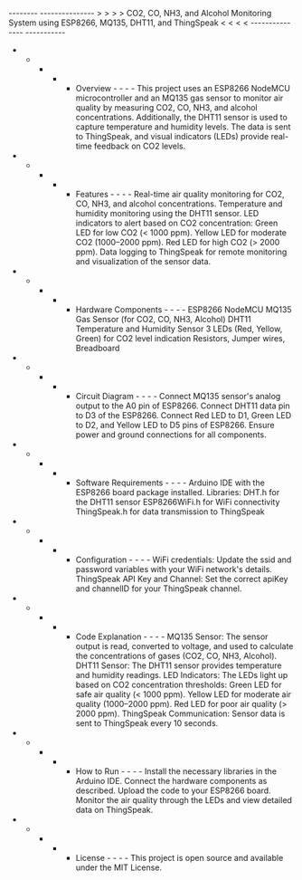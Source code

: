 -------- --------------- > > > >   CO2, CO, NH3, and Alcohol Monitoring System using ESP8266, MQ135, DHT11, and ThingSpeak < < < < --------------- -----------

- - - - - Overview - - - -
This project uses an ESP8266 NodeMCU microcontroller and an MQ135 gas sensor to monitor air quality by measuring CO2, CO, NH3, and alcohol concentrations.
Additionally, the DHT11 sensor is used to capture temperature and humidity levels. The data is sent to ThingSpeak, and visual indicators (LEDs) provide real-time feedback on CO2 levels.

- - - - - Features - - - -
Real-time air quality monitoring for CO2, CO, NH3, and alcohol concentrations.
Temperature and humidity monitoring using the DHT11 sensor.
LED indicators to alert based on CO2 concentration:
Green LED for low CO2 (< 1000 ppm).
Yellow LED for moderate CO2 (1000–2000 ppm).
Red LED for high CO2 (> 2000 ppm).
Data logging to ThingSpeak for remote monitoring and visualization of the sensor data.

- - - - - Hardware Components - - - -
ESP8266 NodeMCU
MQ135 Gas Sensor (for CO2, CO, NH3, Alcohol)
DHT11 Temperature and Humidity Sensor
3 LEDs (Red, Yellow, Green) for CO2 level indication
Resistors, Jumper wires, Breadboard

- - - - - Circuit Diagram - - - -
Connect MQ135 sensor's analog output to the A0 pin of ESP8266.
Connect DHT11 data pin to D3 of the ESP8266.
Connect Red LED to D1, Green LED to D2, and Yellow LED to D5 pins of ESP8266.
Ensure power and ground connections for all components.

- - - - - Software Requirements - - - -
Arduino IDE with the ESP8266 board package installed.
Libraries:
DHT.h for the DHT11 sensor
ESP8266WiFi.h for WiFi connectivity
ThingSpeak.h for data transmission to ThingSpeak

- - - - - Configuration - - - -
WiFi credentials: Update the ssid and password variables with your WiFi network's details.
ThingSpeak API Key and Channel: Set the correct apiKey and channelID for your ThingSpeak channel.

- - - - - Code Explanation - - - -
MQ135 Sensor: The sensor output is read, converted to voltage, and used to calculate the concentrations of gases (CO2, CO, NH3, Alcohol).
DHT11 Sensor: The DHT11 sensor provides temperature and humidity readings.
LED Indicators: The LEDs light up based on CO2 concentration thresholds:
Green LED for safe air quality (< 1000 ppm).
Yellow LED for moderate air quality (1000–2000 ppm).
Red LED for poor air quality (> 2000 ppm).
ThingSpeak Communication: Sensor data is sent to ThingSpeak every 10 seconds.

 - - - - - How to Run - - - -
Install the necessary libraries in the Arduino IDE.
Connect the hardware components as described.
Upload the code to your ESP8266 board.
Monitor the air quality through the LEDs and view detailed data on ThingSpeak.

- - - - - License - - - -
This project is open source and available under the MIT License.
